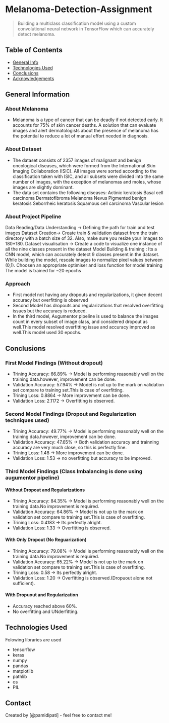 # Melanoma-Detection-Assignment
> Building a multiclass classification model using a custom convolutional neural network in TensorFlow which can accurately detect melanoma.

## Table of Contents
* [General Info](#general-information)
* [Technologies Used](#technologies-used)
* [Conclusions](#conclusions)
* [Acknowledgements](#acknowledgements)

<!-- You can include any other section that is pertinent to your problem -->

## General Information
### About Melanoma
- Melanoma is a type of cancer that can be deadly if not detected early. It accounts for 75% of skin cancer deaths. A solution that can evaluate images and alert dermatologists about the presence of melanoma has the potential to reduce a lot of manual effort needed in diagnosis.
### About Dataset
- The dataset consists of 2357 images of malignant and benign oncological diseases, which were formed from the International Skin Imaging Collaboration (ISIC). All images were sorted according to the classification taken with ISIC, and all subsets were divided into the same number of images, with the exception of melanomas and moles, whose images are slightly dominant.
- The data set contains the following diseases:
Actinic keratosis
Basal cell carcinoma
Dermatofibroma
Melanoma
Nevus
Pigmented benign keratosis
Seborrheic keratosis
Squamous cell carcinoma
Vascular lesion

### About Project Pipeline
Data Reading/Data Understanding → Defining the path for train and test images 
Dataset Creation→ Create train & validation dataset from the train directory with a batch size of 32. Also, make sure you resize your images to 180*180.
Dataset visualisation → Create a code to visualize one instance of all the nine classes present in the dataset 
Model Building & training : 
Its a CNN model, which can accurately detect 9 classes present in the dataset. While building the model, rescale images to normalize pixel values between (0,1).
Choosen an appropriate optimiser and loss function for model training
The model is trained for ~20 epochs

### Approach
- First model not having any dropouts and regularizations, it given decent accuracy but overfitting is observed
- Second Model has dropouts and regularizations that resolved overfitting issues but the accuracy is reduced.
- In the third model, Augumentor pipeline is used to balance the images count in every subset of image class, and considered dropout as well.This model resolved overfitting issue and accuracy improved as well.This model used 30 epochs.



## Conclusions
### First Model Findings (Without dropout)
- Trining Accuracy: 66.89% -> Model is performing reasonably well on the training data.however, improvement can be done.
- Validation Accuracy: 57.94% -> Model is not up to the mark on validation set compare to training set.This is case of overfitting.
- Trining Loss: 0.8864 -> More improvement can be done.
- Validation Loss: 2.1172 -> Overfitting is observed.

### Second Model Findings (Dropout and Regularization techniques used)
- Trining Accuracy: 49.77% -> Model is performing reasonably well on the training data.however, improvement can be done.
- Validation Accuracy: 47.65% -> Both validation accuracy and trainning accuracy are very much close, so this is perfectly fine.
- Trining Loss: 1.48 -> More improvement can be done.
- Validation Loss: 1.53 -> no overfitting but accuracy to be improved.

### Third Model Findings (Class Imbalancing is done using augumentor pipeline)
#### Without Dropout and Regularizations
- Trining Accuracy: 84.35% -> Model is performing reasonably well on the training data.No improvement is required.
- Validation Accuracy: 64.86% ->  Model is not up to the mark on validation set compare to training set.This is case of overfitting.
- Trining Loss: 0.4183 -> Its perfectly alright.
- Validation Loss: 1.33 -> Overfitting is observed.
#### With Only Dropout (No Reguarization)
- Trining Accuracy: 79.08% -> Model is performing reasonably well on the training data.No improvement is required.
- Validation Accuracy: 65.22% ->  Model is not up to the mark on validation set compare to training set.This is case of overfitting.
- Trining Loss: 0.58 -> Its perfectly alright.
- Validation Loss: 1.20 -> Overfitting is observed.(Dropuout alone not sufficient).
#### With Dropuout and Regularization
- Accuracy reached above 60%.
- No overfitting and UNderfitting.



## Technologies Used
Folowing libraries are used
- tensorflow
- keras
- numpy
- pandas
- matplotlib
- pathlib
- os
- PIL





## Contact
Created by [@pamidipati] - feel free to contact me!



